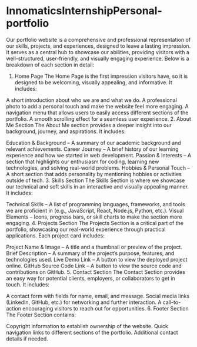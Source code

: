 # InnomaticsInternshipPersonal-portfolio

Our portfolio website is a comprehensive and professional representation of our skills, projects, and experiences, designed to leave a lasting impression. It serves as a central hub to showcase our abilities, providing visitors with a well-structured, user-friendly, and visually engaging experience. Below is a breakdown of each section in detail:

1. Home Page
The Home Page is the first impression visitors have, so it is designed to be welcoming, visually appealing, and informative. It includes:

A short introduction about who we are and what we do.
A professional photo to add a personal touch and make the website feel more engaging.
A navigation menu that allows users to easily access different sections of the portfolio.
A smooth scrolling effect for a seamless user experience.
2. About Me Section
The About Me section provides a deeper insight into our background, journey, and aspirations. It includes:

Education & Background – A summary of our academic background and relevant achievements.
Career Journey – A brief history of our learning experience and how we started in web development.
Passion & Interests – A section that highlights our enthusiasm for coding, learning new technologies, and solving real-world problems.
Hobbies & Personal Touch – A short section that adds personality by mentioning hobbies or activities outside of tech.
3. Skills Section
The Skills Section is where we showcase our technical and soft skills in an interactive and visually appealing manner. It includes:

Technical Skills – A list of programming languages, frameworks, and tools we are proficient in (e.g., JavaScript, React, Node.js, Python, etc.).
Visual Elements – Icons, progress bars, or skill charts to make the section more engaging.
4. Projects Section
The Projects Section is a critical part of the portfolio, showcasing our real-world experience through practical applications. Each project card includes:

Project Name & Image – A title and a thumbnail or preview of the project.
Brief Description – A summary of the project’s purpose, features, and technologies used.
Live Demo Link – A button to view the deployed project online.
GitHub Source Code Link – A button to view the source code and contributions on GitHub.
5. Contact Section
The Contact Section provides an easy way for potential clients, employers, or collaborators to get in touch. It includes:

A contact form with fields for name, email, and message.
Social media links (LinkedIn, GitHub, etc.) for networking and further interaction.
A call-to-action encouraging visitors to reach out for opportunities.
6. Footer Section
The Footer Section contains:

Copyright information to establish ownership of the website.
Quick navigation links to different sections of the portfolio.
Additional contact details if needed.
